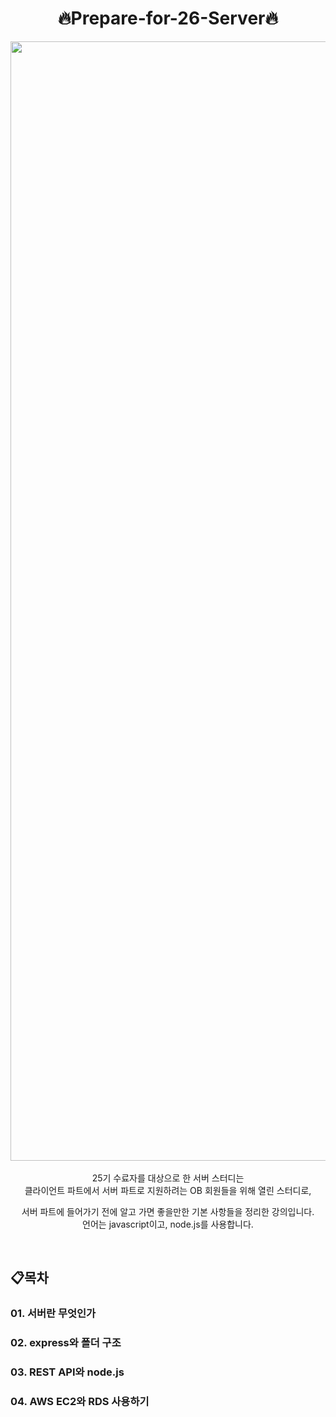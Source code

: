 
# <div align="center"> 🔥Prepare-for-26-Server🔥 </center></div>

<div align="center" style="display:flex;">
	<img width="1791" alt="스크린샷 2020-02-17 오후 10 30 47" src="https://user-images.githubusercontent.com/35520314/74658256-39555900-51d5-11ea-848b-55af5a630f62.png" width="16%"/>
</div>

<br>
<div align="center">25기 수료자를 대상으로 한 서버 스터디는 <br>
클라이언트 파트에서 서버 파트로 지원하려는 OB 회원들을 위해 열린 스터디로, 

서버 파트에 들어가기 전에 알고 가면 좋을만한 기본 사항들을 정리한 강의입니다. 
<br>
언어는 javascript이고, node.js를 사용합니다.</center></div>


<br>

## 📋목차

### 01. 서버란 무엇인가
### 02. express와 폴더 구조
### 03. REST API와 node.js
### 04. AWS EC2와 RDS 사용하기


